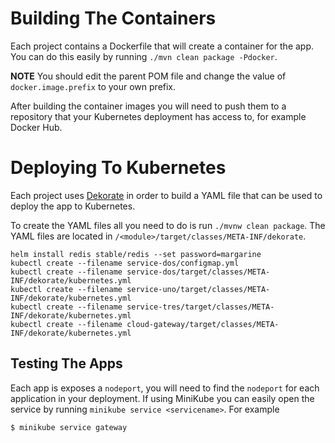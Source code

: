 # Building The Containers

Each project contains a Dockerfile that will create a container for the app.  You can do this easily
by running `./mvn clean package -Pdocker`.

**NOTE** You should edit the parent POM file and change the value of `docker.image.prefix` to
your own prefix.

After building the container images you will need to push them to a repository that your Kubernetes
deployment has access to, for example Docker Hub.

# Deploying To Kubernetes 

Each project uses [Dekorate](https://github.com/dekorateio/dekorate) in order to build a YAML file that can be used to deploy the app to Kubernetes.

To create the YAML files all you need to do is run `./mvnw clean package`.  The YAML files are located in
`/<module>/target/classes/META-INF/dekorate`.  


```
helm install redis stable/redis --set password=margarine
kubectl create --filename service-dos/configmap.yml
kubectl create --filename service-dos/target/classes/META-INF/dekorate/kubernetes.yml
kubectl create --filename service-uno/target/classes/META-INF/dekorate/kubernetes.yml
kubectl create --filename service-tres/target/classes/META-INF/dekorate/kubernetes.yml
kubectl create --filename cloud-gateway/target/classes/META-INF/dekorate/kubernetes.yml
```


## Testing The Apps

Each app is exposes a `nodeport`, you will need to find the `nodeport` for each application in your deployment.
If using MiniKube you can easily open the service by running `minikube service <servicename>`.  For example

```
$ minikube service gateway
```

